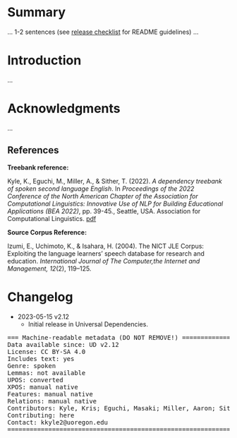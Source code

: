 # Summary

... 1-2 sentences (see [release checklist](http://universaldependencies.org/release_checklist.html#the-readme-file) for README guidelines) ...


# Introduction

...


# Acknowledgments

...

## References

**Treebank reference:**

Kyle, K., Eguchi, M., Miller, A., & Sither, T. (2022). *A dependency treebank of spoken second language English*. In *Proceedings of the 2022 Conference of the North American Chapter of the Association for Computational Linguistics: Innovative Use of NLP for Building Educational Applications (BEA 2022)*, pp. 39-45., Seattle, USA. Association for Computational Linguistics. <a href="https://aclanthology.org/2022.bea-1.7.pdf" target="_blank">pdf</a>

**Source Corpus Reference:**

Izumi, E., Uchimoto, K., & Isahara, H. (2004). The NICT JLE Corpus: Exploiting the language learners’ speech database for research and education. *International Journal of The Computer,the Internet and Management, 12*(2), 119–125.

# Changelog

* 2023-05-15 v2.12
  * Initial release in Universal Dependencies.


<pre>
=== Machine-readable metadata (DO NOT REMOVE!) ================================
Data available since: UD v2.12
License: CC BY-SA 4.0
Includes text: yes
Genre: spoken
Lemmas: not available
UPOS: converted
XPOS: manual native
Features: manual native
Relations: manual native
Contributors: Kyle, Kris; Eguchi, Masaki; Miller, Aaron; Sither, Ted
Contributing: here
Contact: kkyle2@uoregon.edu
===============================================================================
</pre>
